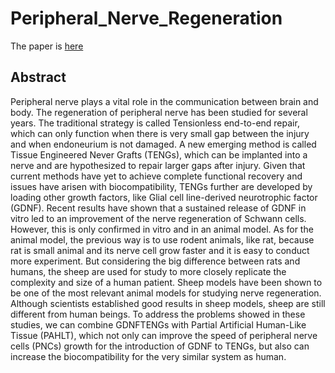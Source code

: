 # Peripheral_Nerve_Regeneration

The paper is [here](https://github.com/JialinZhang0/Peripheral_Nerve_Regeneration/blob/main/A_Combination_Method_of_Tissue_Engineered_Never_Grafts_and_Partial_Artificial_Human_Like_Tissue_for_Peripheral_Nerve_Regeneration.pdf)

## Abstract

Peripheral nerve plays a vital role in the communication between brain and body. The regeneration of peripheral nerve has been studied for several years. The traditional strategy is called Tensionless end-to-end repair, which can only function when there is very small gap between the injury and when endoneurium is not damaged. A new emerging method is called Tissue Engineered Never Grafts (TENGs), which can be implanted into a nerve and are hypothesized to repair larger gaps after injury. Given that current methods have yet to achieve complete functional recovery and issues have arisen with biocompatibility, TENGs further are developed by loading other growth factors, like Glial cell line-derived neurotrophic factor (GDNF). Recent results have shown that a sustained release of GDNF in vitro led to an improvement of the nerve regeneration of Schwann cells. However, this is only confirmed in vitro and in an animal model. As for the animal model, the previous way is to use rodent animals, like rat, because rat is small animal and its nerve cell grow faster and it is easy to conduct more experiment. But considering the big difference between rats and humans, the sheep are used for study to more closely replicate the complexity and size of a human patient. Sheep models have been shown to be one of the most relevant animal models for studying nerve regeneration. Although scientists established good results in sheep models, sheep are still different from human beings. To address the problems showed in these studies, we can combine GDNFTENGs with Partial Artificial Human-Like Tissue (PAHLT), which not only can improve the speed of peripheral nerve cells (PNCs) growth for the introduction of GDNF to TENGs, but also can increase the biocompatibility for the very similar system as human.
